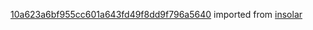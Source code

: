 [10a623a6bf955cc601a643fd49f8dd9f796a5640](https://github.com/insolar/insolar/commit/10a623a6bf955cc601a643fd49f8dd9f796a5640) imported from [insolar](https://github.com/insolar/insolar)
